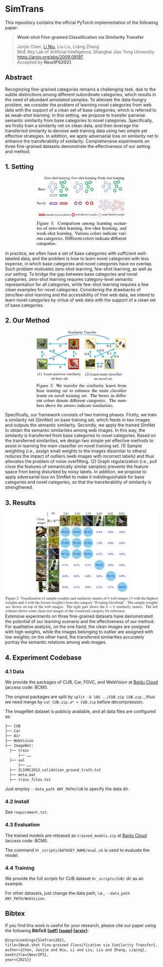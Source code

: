 # SimTrans

This repository contains the official PyTorch implementation of the following paper:

> **Weak-shot Fine-grained Classification via Similarity Transfer**<br>
>
> Junjie Chen, [Li Niu](http://bcmi.sjtu.edu.cn/home/niuli/), Liu Liu, Liqing Zhang<br>MoE Key Lab of Artificial Intelligence, Shanghai Jiao Tong University<br>
> https://arxiv.org/abs/2009.09197 <br> Accepted by **NeurIPS2021**.

## Abstract
Recognizing fine-grained categories remains a challenging task, due to the subtle distinctions among different subordinate categories, which results in the need of abundant annotated samples.
To alleviate the data-hungry problem, we consider the problem of learning novel categories from web data with the support of a clean set of base categories, which is referred to as weak-shot learning.
In this setting, we propose to transfer pairwise semantic similarity from base categories to novel categories.
Specifically, we firstly train a similarity net on clean data, and then leverage the transferred similarity to denoise web training data using two simple yet effective strategies.
In addition, we apply adversarial loss on similarity net to enhance the transferability of similarity. 
Comprehensive experiments on three fine-grained datasets demonstrate the effectiveness of our setting and method.

## 1. Setting
<div align="center">
  <img src='figs/f1.jpg' align="center" width=300>
</div>

In practice, we often have a set of base categories with sufficient well-labeled data, and the problem is how to learn novel categories with less expense, in which base categories and novel categories have no overlap.
Such problem motivates zero-shot learning, few-shot learning, as well as our setting.
To bridge the gap between base categories and novel categories, zero-shot learning requires category-level semantic representation for all categories, while few-shot learning requires a few clean examples for novel categories.
Considering the drawbacks of zero/few-shot learning and the accessibility of free web data, we intend to learn novel categories by virtue of web data with the support of a clean set of base categories.

## 2. Our Method
<div align="center">
  <img src='figs/f2.jpg' align="center" width=300>
</div>

Specifically, our framework consists of two training phases.
Firstly, we train a similarity net (SimNet) on base training set, which feeds in two images and outputs the semantic similarity. 
Secondly, we apply the trained SimNet to obtain the semantic similarities among web images.
In this way, the similarity is transferred from base categories to novel categories. Based on the transferred similarities, we design two simple yet effective methods to assist in learning the main classifier on novel training set. (1) Sample weighting (i.e., assign small weights to the images dissimilar to others) reduces the impact of outliers (web images with incorrect labels) and thus alleviates the problem of noise overfitting. (2) Graph regularization (i.e., pull close the features of semantically similar samples) prevents the feature space from being disturbed by noisy labels.
In addition, we propose to apply adversarial loss on SimNet to make it indistinguishable for base categories and novel categories, so that the transferability of similarity is strengthened.

## 3. Results
<div align="center">
  <img src='figs/f3.jpg' align="center" width=600>
</div>
Extensive experiments on three fine-grained datasets have demonstrated the potential of our learning scenario and the effectiveness of our method.
For qualitative analysis, on the one hand, the clean images are assigned with high weights, while the images belonging to outlier are assigned with low weights; on the other hand, the transferred similarities accurately portray the semantic relations among web images.


## 4. Experiment Codebase

### 4.1 Data
We provide the packages of CUB, Car, FGVC, and WebVision at [Baidu Cloud](https://pan.baidu.com/s/1Zz-3DBdk_XRYjydApABQoQ) (access code: BCMI). 

The original packages are split by `split -b 10G ../CUB.zip CUB.zip.`, thus we need merge by `cat CUB.zip.a* > CUB.zip` before decompression.

The ImageNet dataset is publicly available, and all data files are configured as:

  ```
  ├── CUB
  ├── Car
  ├── Air
  ├── WebVision
  ├── ImageNet:
    ├── train
        ├── ……
    ├── val
        ├── ……
    ├── ILSVRC2012_validation_ground_truth.txt
    ├── meta.mat
    ├── train_files.txt
  ```


Just employ `--data_path ANY_PATH/CUB` to specify the data dir.

### 4.2 Install 
See `requirement.txt`.

### 4.3 Evaluation
The trained models are released as `trained_models.zip` at [Baidu Cloud](https://pan.baidu.com/s/1Zz-3DBdk_XRYjydApABQoQ) (access code: BCMI).

The command in `_scripts/DATASET_NAME/eval.sh` is used to evaluate the model.

### 4.4 Training
We provide the full scripts for CUB dataset in `_scripts/CUB/` dir as an example.

For other datasets, just change the data path, i.e., `--data_path ANY_PATH/WebVision`.


## Bibtex
If you find this work is useful for your research, please cite our paper using the following **BibTeX  [[pdf]()] [[supp]()] [[arxiv](https://arxiv.org/abs/2009.09197)]:**

```
@inproceedings{SimTrans2021,
title={Weak-shot Fine-grained Classification via Similarity Transfer},
author={Chen, Junjie and Niu, Li and Liu, Liu and Zhang, Liqing},
booktitle={NeurIPS},
year={2021}}
```

